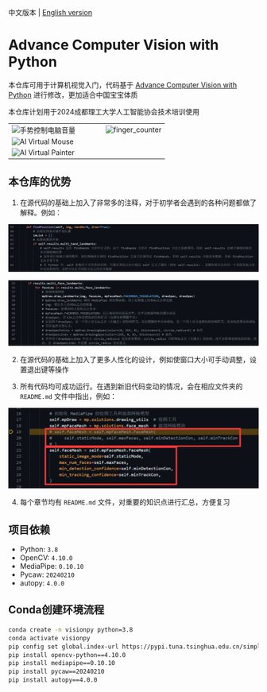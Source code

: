 中文版本 | [English version](https://github.com/Diraw/Advance-Computer-Vision-with-Python/tree/main_en)

# Advance Computer Vision with Python

本仓库可用于计算机视觉入门，代码基于 [Advance Computer Vision with Python](https://www.computervision.zone/courses/advance-computer-vision-with-python/) 进行修改，更加适合中国宝宝体质

本仓库计划用于2024成都理工大学人工智能协会技术培训使用

<table width="100%">
  <tr>
    <td width="60%"><img src="./pics/手势控制电脑音量.gif" alt="手势控制电脑音量" style="width: 100%;"></td>
    <td width="40%"><img src="./pics/finger_counter.gif" alt="finger_counter" style="width: 100%;"></td>
  </tr>
  <tr>
    <td colspan="2"><img src="./pics/AI Virtual Mouse.gif" alt="AI Virtual Mouse" style="width: 100%;"></td>
  </tr>
  <tr>
    <td colspan="2"><img src="./pics/AI Virtual Painter.gif" alt="AI Virtual Painter" style="width: 100%;"></td>
  </tr>
</table>

## 本仓库的优势

1. 在源代码的基础上加入了非常多的注释，对于初学者会遇到的各种问题都做了解释。例如：

![1](./pics/1.png)

![2](./pics/2.png)

2. 在源代码的基础上加入了更多人性化的设计，例如使窗口大小可手动调整，设置退出键等操作

3. 所有代码均可成功运行。在遇到新旧代码变动的情况，会在相应文件夹的 `README.md` 文件中指出，例如：

![3](./Chapter%204%20Face%20Mesh/pics/关键字传参.png)

4. 每个章节均有 `README.md` 文件，对重要的知识点进行汇总，方便复习

## 项目依赖

- Python: `3.8`
- OpenCV: `4.10.0`
- MediaPipe: `0.10.10`
- Pycaw: `20240210`
- autopy: `4.0.0`

## Conda创建环境流程

```bash
conda create -n visionpy python=3.8
conda activate visionpy
pip config set global.index-url https://pypi.tuna.tsinghua.edu.cn/simple
pip install opencv-python==4.10.0
pip install mediapipe==0.10.10
pip install pycaw==20240210
pip install autopy==4.0.0
```
